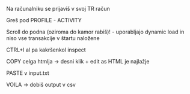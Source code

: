Na računalniku se prijaviš v svoj TR račun

Greš pod PROFILE - ACTIVITY

Scroll do podna (oziroma do kamor rabiš)! - uporabljajo dynamic load in niso vse transakcije v štartu naložene

CTRL+I al pa kakršenkol inspect

COPY celga htmlja -> desni klik + edit as HTML je najlažje

PASTE v input.txt

VOILA -> dobiš output v csv
